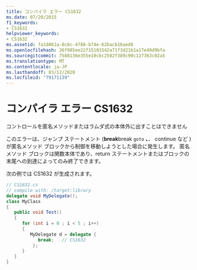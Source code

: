 ```yaml
---
title: コンパイラ エラー CS1632
ms.date: 07/20/2015
f1_keywords:
- CS1632
helpviewer_keywords:
- CS1632
ms.assetid: fa18061a-8c6c-4788-b74e-62bacb16aed8
ms.openlocfilehash: 26f985ee22f15101542a71f3d21b1a17e49d9bfa
ms.sourcegitcommit: 7588136e355e10cbc2582f389c90c127363c02a5
ms.translationtype: MT
ms.contentlocale: ja-JP
ms.lasthandoff: 03/12/2020
ms.locfileid: "79171139"
---
```

# <a name="compiler-error-cs1632"></a>コンパイラ エラー CS1632
コントロールを匿名メソッドまたはラムダ式の本体外に出すことはできません  
  
 このエラーは、ジャンプ ステートメント (**break**break `goto` **、**、 continue など ) が匿名メソッド ブロックから制御を移動しようとした場合に発生します。 匿名メソッド ブロックは関数本体であり、return ステートメントまたはブロックの末尾への到達によってのみ終了できます。  
  
 次の例では CS1632 が生成されます。  
  
```csharp  
// CS1632.cs  
// compile with: /target:library  
delegate void MyDelegate();  
class MyClass  
{  
   public void Test()  
   {
      for (int i = 0 ; i < 5 ; i++)  
      {  
         MyDelegate d = delegate {  
            break;   // CS1632  
          };
      }  
   }  
}  
```
